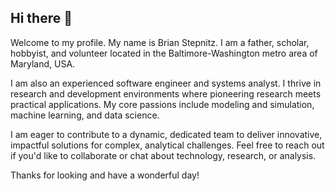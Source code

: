 ## Hi there 👋

Welcome to my profile. My name is Brian Stepnitz. I am a father, scholar, hobbyist, and volunteer located in the Baltimore-Washington metro area of Maryland, USA.

I am also an experienced software engineer and systems analyst. I thrive in research and development environments where pioneering research meets practical applications. My core passions include modeling and simulation, machine learning, and data science.

I am eager to contribute to a dynamic, dedicated team to deliver innovative, impactful solutions for complex, analytical challenges. Feel free to reach out if you'd like to collaborate or chat about technology, research, or analysis.

Thanks for looking and have a wonderful day!

<!--
**brianstepnitz/brianstepnitz** is a ✨ _special_ ✨ repository because its `README.md` (this file) appears on your GitHub profile.

Here are some ideas to get you started:

- 🔭 I’m currently working on ...
- 🌱 I’m currently learning ...
- 👯 I’m looking to collaborate on ...
- 🤔 I’m looking for help with ...
- 💬 Ask me about ...
- 📫 How to reach me: ...
- 😄 Pronouns: ...
- ⚡ Fun fact: ...
-->
